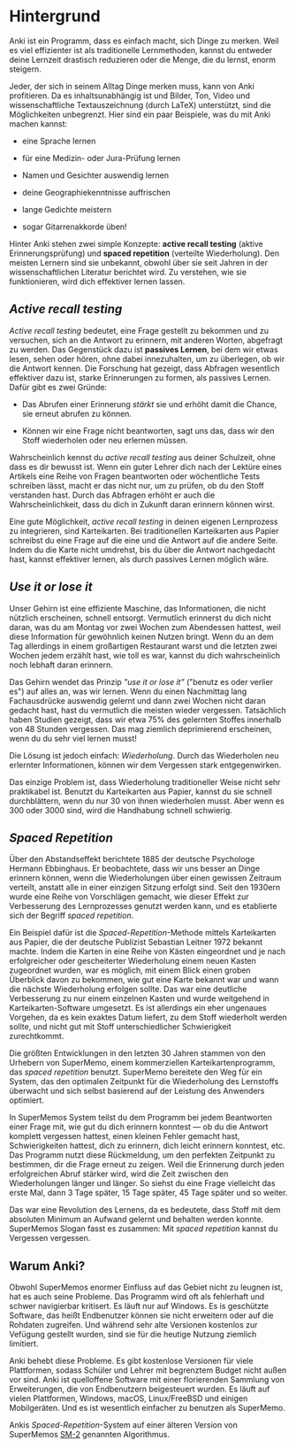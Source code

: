 # Hintergrund

<!-- toc -->

Anki ist ein Programm, dass es einfach macht, sich Dinge zu merken.
Weil es viel effizienter ist als traditionelle Lernmethoden, kannst du entweder deine Lernzeit
drastisch reduzieren oder die Menge, die du lernst, enorm steigern.

Jeder, der sich in seinem Alltag Dinge merken muss, kann von Anki profitieren.
Da es inhaltsunabhängig ist und Bilder, Ton, Video und wissenschaftliche Textauszeichnung (durch
LaTeX) unterstützt, sind die Möglichkeiten unbegrenzt.
Hier sind ein paar Beispiele, was du mit Anki machen kannst:

- eine Sprache lernen

- für eine Medizin- oder Jura-Prüfung lernen

- Namen und Gesichter auswendig lernen

- deine Geographiekenntnisse auffrischen

- lange Gedichte meistern

- sogar Gitarrenakkorde üben!

Hinter Anki stehen zwei simple Konzepte: __active recall testing__ (aktive Erinnerungsprüfung) und
__spaced repetition__ (verteilte Wiederholung). Den meisten Lernern sind sie unbekannt, obwohl über
sie seit Jahren in der wissenschaftlichen Literatur berichtet wird.
Zu verstehen, wie sie funktionieren, wird dich effektiver lernen lassen.

## _Active recall testing_

_Active recall testing_ bedeutet, eine Frage gestellt zu bekommen und zu versuchen, sich an die
Antwort zu erinnern, mit anderen Worten, abgefragt zu werden.
Das Gegenstück dazu ist __passives Lernen__, bei dem wir etwas lesen, sehen oder hören, ohne dabei
innezuhalten, um zu überlegen, ob wir die Antwort kennen. Die Forschung hat gezeigt, dass Abfragen
wesentlich effektiver dazu ist, starke Erinnerungen zu formen, als passives Lernen. 
Dafür gibt es zwei Gründe:

- Das Abrufen einer Erinnerung _stärkt_ sie und erhöht damit die Chance, sie
  erneut abrufen zu können.

- Können wir eine Frage nicht beantworten, sagt uns das, dass wir den Stoff
  wiederholen oder neu erlernen müssen.

Wahrscheinlich kennst du _active recall testing_ aus deiner Schulzeit, ohne dass
es dir bewusst ist. Wenn ein guter Lehrer dich nach der Lektüre eines Artikels
eine Reihe von Fragen beantworten oder wöchentliche Tests schreiben lässt,
macht er das nicht nur, um zu prüfen, ob du den Stoff verstanden hast.
Durch das Abfragen erhöht er auch die Wahrscheinlichkeit, dass du dich in Zukunft
daran erinnern können wirst. 

Eine gute Möglichkeit, _active recall testing_ in deinen eigenen Lernprozess zu
integrieren, sind Karteikarten. Bei traditionellen Karteikarten aus Papier schreibst
du eine Frage auf die eine und die Antwort auf die andere Seite. 
Indem du die Karte nicht umdrehst, bis du über die Antwort nachgedacht hast,
kannst effektiver lernen, als durch passives Lernen möglich wäre.

## _Use it or lose it_

Unser Gehirn ist eine effiziente Maschine, das Informationen, die nicht nützlich
erscheinen, schnell entsorgt. Vermutlich erinnerst du dich nicht daran, was du
am Montag vor zwei Wochen zum Abendessen hattest, weil diese Information für
gewöhnlich keinen Nutzen bringt.
Wenn du an dem Tag allerdings in einem großartigen Restaurant warst und die letzten
zwei Wochen jedem erzählt hast, wie toll es war, kannst du dich wahrscheinlich
noch lebhaft daran erinnern.

Das Gehirn wendet das Prinzip _"use it or lose it"_ ("benutz es oder verlier es")
auf alles an, was wir lernen. Wenn du einen Nachmittag lang Fachausdrücke auswendig
gelernt und dann zwei Wochen nicht daran gedacht hast, hast du vermutlich die
meisten wieder vergessen. Tatsächlich haben Studien gezeigt, dass wir etwa 75%
des gelernten Stoffes innerhalb von 48 Stunden vergessen. Das mag ziemlich
deprimierend erscheinen, wenn du du sehr viel lernen musst!

Die Lösung ist jedoch einfach: _Wiederholung_. Durch das Wiederholen neu erlernter
Informationen, können wir dem Vergessen stark entgegenwirken.

Das einzige Problem ist, dass Wiederholung traditioneller Weise nicht sehr
praktikabel ist. Benutzt du Karteikarten aus Papier, kannst du sie schnell
durchblättern, wenn du nur 30 von ihnen wiederholen musst. Aber wenn es 300
oder 3000 sind, wird die Handhabung schnell schwierig.

## _Spaced Repetition_

Über den Abstandseffekt berichtete 1885 der deutsche Psychologe Hermann Ebbinghaus.
Er beobachtete, dass wir uns besser an Dinge erinnern können, wenn die Wiederholungen
über einen gewissen Zeitraum verteilt, anstatt alle in einer einzigen Sitzung
erfolgt sind. Seit den 1930ern wurde eine Reihe von Vorschlägen gemacht, wie dieser
Effekt zur Verbesserung des Lernprozesses genutzt werden kann, und es etablierte
sich der Begriff _spaced repetition_.

Ein Beispiel dafür ist die _Spaced-Repetition_-Methode mittels Karteikarten aus Papier,
die der deutsche Publizist Sebastian Leitner 1972 bekannt machte. Indem die Karten
in eine Reihe von Kästen eingeordnet und je nach erfolgreicher oder gescheiterter
Wiederholung einem neuen Kasten zugeordnet wurden, war es möglich, mit einem Blick
einen groben Überblick davon zu bekommen, wie gut eine Karte bekannt war und wann
die nächste Wiederholung erfolgen sollte. Das war eine deutliche Verbesserung
zu nur einem einzelnen Kasten und wurde weitgehend in Karteikarten-Software
umgesetzt.
Es ist allerdings ein eher ungenaues Vorgehen, da es kein exaktes Datum liefert,
zu dem Stoff wiederholt werden sollte, und nicht gut mit Stoff unterschiedlicher
Schwierigkeit zurechtkommt.

Die größten Entwicklungen in den letzten 30 Jahren stammen von den Urhebern von
SuperMemo, einem kommerziellen Karteikartenprogramm, das _spaced repetition_
benutzt. SuperMemo bereitete den Weg für ein System, das den optimalen Zeitpunkt
für die Wiederholung des Lernstoffs überwacht und sich selbst basierend auf der
Leistung des Anwenders optimiert.

In SuperMemos System teilst du dem Programm bei jedem Beantworten einer Frage mit,
wie gut du dich erinnern konntest — ob du die Antwort komplett vergessen hattest,
einen kleinen Fehler gemacht hast, Schwierigkeiten hattest, dich zu erinnern,
dich leicht erinnern konntest, etc. Das Programm nutzt diese Rückmeldung, um den
perfekten Zeitpunkt zu bestimmen, dir die Frage erneut zu zeigen.
Weil die Erinnerung durch jeden erfolgreichen Abruf stärker wird, wird die Zeit
zwischen den Wiederholungen länger und länger. So siehst du eine Frage vielleicht
das erste Mal, dann 3 Tage später, 15 Tage später, 45 Tage später und so weiter.

Das war eine Revolution des Lernens, da es bedeutete, dass Stoff mit dem absoluten
Minimum an Aufwand gelernt und behalten werden konnte.
SuperMemos Slogan fasst es zusammen: Mit _spaced repetition_ kannst du Vergessen
vergessen.

## Warum Anki?

Obwohl SuperMemos enormer Einfluss auf das Gebiet nicht zu leugnen ist, hat es auch
seine Probleme. Das Programm wird oft als fehlerhaft und schwer navigierbar
kritisert. Es läuft nur auf Windows. Es is geschützte Software, das heißt Endbenutzer
können sie nicht erweitern oder auf die Rohdaten zugreifen. Und während sehr alte
Versionen kostenlos zur Vefügung gestellt wurden, sind sie für die heutige Nutzung
ziemlich limitiert.

Anki behebt diese Probleme. Es gibt kostenlose Versionen für viele Plattformen,
sodass Schüler und Lehrer mit begrenztem Budget nicht außen vor sind.
Anki ist quelloffene Software mit einer florierenden Sammlung von Erweiterungen,
die von Endbenutzern beigesteuert wurden.
Es läuft auf vielen Plattformen, Windows, macOS, Linux/FreeBSD und einigen Mobilgeräten.
Und es ist wesentlich einfacher zu benutzen als SuperMemo.

Ankis _Spaced-Repetition_-System auf einer älteren Version von SuperMemos
[SM-2](faqs.md) genannten Algorithmus.
